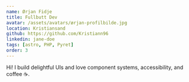 ```yaml
---
name: Ørjan Fidje
title: Fullbutt Dev
avatar: /assets/avatars/ørjan-profilbilde.jpg
location: Kristiansand
github: https://github.com/Kristiann96
linkedin: jane-doe
tags: [astro, PHP, Pyret]
order: 3
---
```


Hi! I build delightful UIs and love component systems, accessibility, and coffee ☕.
